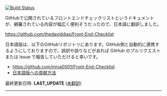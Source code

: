 [![Build Status](https://travis-ci.org/miya0001/Front-End-Checklist.svg?branch=master)](https://travis-ci.org/miya0001/Front-End-Checklist)

GitHubで公開されているフロントエンドチェックリストというドキュメントが、網羅されている内容が幅広く便利そうだったので、日本語に翻訳しました。

https://github.com/thedaviddias/Front-End-Checklist

日本語版は、以下のGitHubリポジトリにあります。GitHub側と自動的に連携するようにしておりますので、誤訳や誤りなどがあれば GitHub のプルリクエストまたは Issue で報告していただけると幸いです。

* https://github.com/miya0001/Front-End-Checklist
* [日本語版への貢献方法](https://github.com/miya0001/Front-End-Checklist/blob/master/README-ja.md)

最終更新日時: __LAST_UPDATE__ ([未翻訳](https://github.com/miya0001/Front-End-Checklist/compare/master...thedaviddias:master))

---
